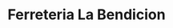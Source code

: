 ---
title: "Ferreteria La Bendicion"
url: /villa-canales/ferreteria-la-bendicion-1a-avenida-a/
shop: hardware
---